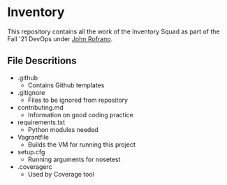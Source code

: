 # Inventory

This repository contains all the work of the Inventory Squad as part of the Fall '21 DevOps under [John Rofrano](https://github.com/rofrano).

## File Descritions

- .github
  - Contains Github templates
- .gitignore
  - Files to be ignored from repository
- contributing.md
  - Information on good coding practice
- requirements.txt
  - Python modules needed
- Vagrantfile
  - Builds the VM for running this project
- setup.cfg
  - Running arguments for nosetest
- .coveragerc
  - Used by Coverage tool
